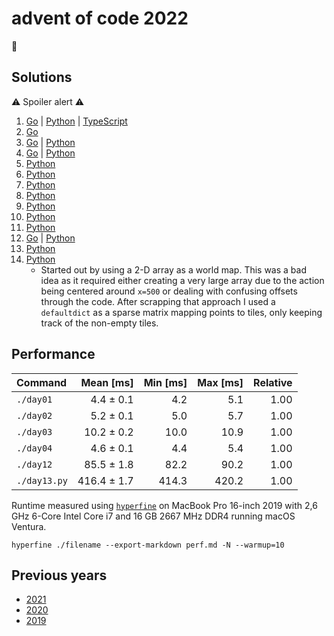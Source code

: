 # advent of code 2022

🎄

## Solutions

⚠️ Spoiler alert ⚠️

1. [Go](https://github.com/alex-schaaf/adventofcode2022/blob/main/day01/main.go) | [Python](https://github.com/alex-schaaf/adventofcode2022/blob/main/day01/main.py) | [TypeScript](https://github.com/alex-schaaf/adventofcode2022/blob/main/day01/main.ts)
2. [Go](https://github.com/alex-schaaf/adventofcode2022/blob/main/day02/main.go)
3. [Go](https://github.com/alex-schaaf/adventofcode2022/blob/main/day03/main.go) | [Python](https://github.com/alex-schaaf/adventofcode2022/blob/main/day03/main.py)
4. [Go](https://github.com/alex-schaaf/adventofcode2022/blob/main/day04/main.go) | [Python](https://github.com/alex-schaaf/adventofcode2022/blob/main/day04/main.py)
5. [Python](https://github.com/alex-schaaf/adventofcode2022/blob/main/day05/main.py)
6. [Python](https://github.com/alex-schaaf/adventofcode2022/blob/main/day06/main.py)
7. [Python](https://github.com/alex-schaaf/adventofcode2022/blob/main/day07/main.py)
8. [Python](https://github.com/alex-schaaf/adventofcode2022/blob/main/day08/main.py)
9. [Python](https://github.com/alex-schaaf/adventofcode2022/blob/main/day09/main.py)
10. [Python](https://github.com/alex-schaaf/adventofcode2022/blob/main/day10/main.py)
11. [Python](https://github.com/alex-schaaf/adventofcode2022/blob/main/day11/main.py)
12. [Go](https://github.com/alex-schaaf/adventofcode2022/blob/main/day12/main.go) | [Python](https://github.com/alex-schaaf/adventofcode2022/blob/main/day12/main.py)
13. [Python](https://github.com/alex-schaaf/adventofcode2022/blob/main/day13/main.py)
14. [Python](https://github.com/alex-schaaf/adventofcode2022/blob/main/day14/main.py)
    - Started out by using a 2-D array as a world map. This was a bad idea as it required either creating a very large array due to the action being centered around `x=500` or dealing with confusing offsets through the code. After scrapping that approach I used a `defaultdict` as a sparse matrix mapping points to tiles, only keeping track of the non-empty tiles.

## Performance

| Command      |   Mean [ms] | Min [ms] | Max [ms] | Relative |
| :----------- | ----------: | -------: | -------: | -------: |
| `./day01`    |   4.4 ± 0.1 |      4.2 |      5.1 |     1.00 |
| `./day02`    |   5.2 ± 0.1 |      5.0 |      5.7 |     1.00 |
| `./day03`    |  10.2 ± 0.2 |     10.0 |     10.9 |     1.00 |
| `./day04`    |   4.6 ± 0.1 |      4.4 |      5.4 |     1.00 |
| `./day12`    |  85.5 ± 1.8 |     82.2 |     90.2 |     1.00 |
| `./day13.py` | 416.4 ± 1.7 |    414.3 |    420.2 |     1.00 |

Runtime measured using [`hyperfine`](https://github.com/sharkdp/hyperfine) on
MacBook Pro 16-inch 2019 with 2,6 GHz 6-Core Intel Core i7 and 16 GB 2667 MHz
DDR4 running macOS Ventura.

```
hyperfine ./filename --export-markdown perf.md -N --warmup=10
```

## Previous years

- [2021](https://github.com/alex-schaaf/adventofcode2021)
- [2020](https://github.com/alex-schaaf/adventofcode2020)
- [2019](https://github.com/alex-schaaf/adventofcode2019)
